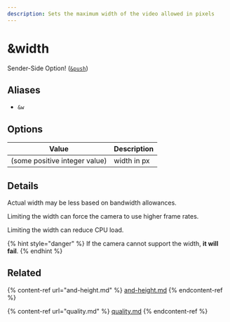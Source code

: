 ```yaml
---
description: Sets the maximum width of the video allowed in pixels
---
```


# \&width

Sender-Side Option! ([`&push`](push.md))

## Aliases

* `&w`

## Options

| Value                         | Description |
| ----------------------------- | ----------- |
| (some positive integer value) | width in px |

## Details

Actual width may be less based on bandwidth allowances.

Limiting the width can force the camera to use higher frame rates.

Limiting the width can reduce CPU load.

{% hint style="danger" %}
If the camera cannot support the width, **it will fail**.
{% endhint %}

## Related

{% content-ref url="and-height.md" %}
[and-height.md](and-height.md)
{% endcontent-ref %}

{% content-ref url="quality.md" %}
[quality.md](quality.md)
{% endcontent-ref %}
